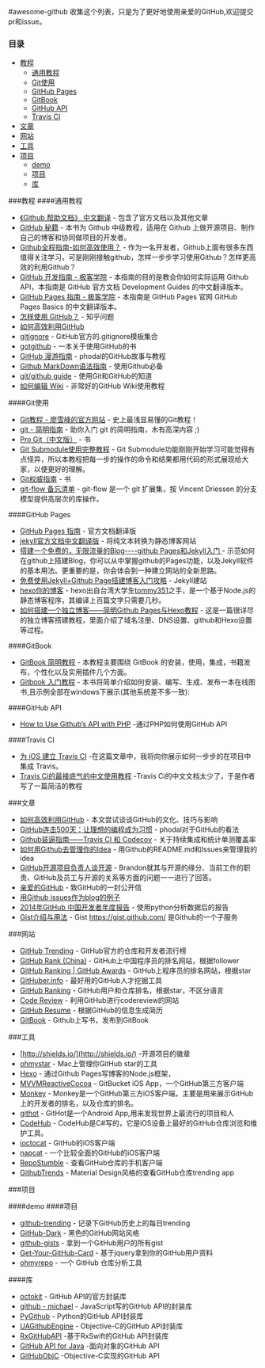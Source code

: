 #awesome-github
收集这个列表，只是为了更好地使用亲爱的GitHub,欢迎提交pr和issue。
###  目录
- [教程](#教程)
    - [通用教程](#通用教程)
    - [Git使用](#git使用)
    - [GitHub Pages](#github-pages)
    - [GitBook](#gitbook)
    - [GitHub API](#github-api)
    - [Travis CI](#travis-ci)
- [文章](#文章)
- [网站](#网站)
- [工具](#工具)
- [项目](#项目)
    - [demo](#demo)
    - [项目](#项目)
    - [库](#库)

###教程
####通用教程
 * [《Github 帮助文档》 中文翻译](https://github.com/waylau/github-help) - 包含了官方文档以及其他文章
 * [GitHub 秘籍](https://github.com/tiimgreen/github-cheat-sheet/blob/master/README.zh-cn.md) - 本书为 Github 中级教程，适用在 Github 上做开源项目、制作自己的博客和协同做项目的开发者。
 * [Github全程指南-如何高效使用？](https://github.com/xirong/my-git/blob/master/how-to-use-github.md) - 作为一名开发者，Github上面有很多东西值得关注学习，可是刚刚接触github，怎样一步步学习使用Github？怎样更高效的利用Github？
 * [GitHub 开发指南 - 极客学院](http://wiki.jikexueyuan.com/project/github-developer-guides/) - 本指南的目的是教会你如何实际运用 Github API，本指南是 GitHub 官方文档 Development Guides 的中文翻译版本。
 * [GitHub Pages 指南 - 极客学院](http://wiki.jikexueyuan.com/project/github-pages-basics/) - 本指南是 GitHub Pages 官网 GitHub Pages Basics 的中文翻译版本。
 * [怎样使用 GitHub？](https://www.zhihu.com/question/20070065) - 知乎问题
 * [如何高效利用GitHub](http://www.yangzhiping.com/tech/github.html)
 * [gitignore](https://github.com/github/gitignore) - GitHub官方的.gitignore模板集合
 * [gotgithub](http://www.worldhello.net/gotgithub/index.html) - 一本关于使用GitHub的书
 * [GitHub 漫游指南](https://github.com/phodal/github-roam) - phodal的GitHub故事与教程
 * [Github MarkDown语法指南](https://github.com/guodongxiaren/README) - 使用Github必备
 * [git/github guide](http://kbroman.org/github_tutorial/) - 使用Git和GitHub的知道
 * [ 如何编辑 Wiki](https://github.com/g0v/dev/wiki/%E5%A6%82%E4%BD%95%E7%B7%A8%E8%BC%AF-Wiki) - 非常好的GitHub Wiki使用教程
 
####Git使用

 * [Git教程 - 廖雪峰的官方网站](http://www.liaoxuefeng.com/wiki/0013739516305929606dd18361248578c67b8067c8c017b000) - 史上最浅显易懂的Git教程！
 * [git - 简明指南](http://rogerdudler.github.io/git-guide/index.zh.html) - 助你入门 git 的简明指南，木有高深内容 ;)
 * [Pro Git（中文版）](https://git.oschina.net/progit/) - 书
 * [Git Submodule使用完整教程](http://www.kafeitu.me/git/2012/03/27/git-submodule.html) - Git Submodule功能刚刚开始学习可能觉得有点怪异，所以本教程把每一步的操作的命令和结果都用代码的形式展现给大家，以便更好的理解。
 * [Git权威指南](http://www.worldhello.net/gotgit/) - 书
 * [git-flow 备忘清单](http://danielkummer.github.io/git-flow-cheatsheet/index.zh_CN.html) - git-flow 是一个 git 扩展集，按 Vincent Driessen 的分支模型提供高层次的库操作。


####GitHub Pages
 * [GitHub Pages 指南](http://jekyllcn.com/) - 官方文档翻译版
 * [jekyll官方文档中文翻译版](http://jekyllcn.com/) - 将纯文本转换为静态博客网站
 * [搭建一个免费的，无限流量的Blog----github Pages和Jekyll入门
](http://www.ruanyifeng.com/blog/2012/08/blogging_with_jekyll.html) - 示范如何在github上搭建Blog，你可以从中掌握github的Pages功能，以及Jekyll软件的基本用法。更重要的是，你会体会到一种建立网站的全新思路。
 * [免费使用Jekyll+Github Page搭建博客入门攻略](http://www.cellier.me/2015/01/04/jekyll%E6%90%AD%E5%BB%BA%E5%8D%9A%E5%AE%A2%E6%95%99%E7%A8%8B/) - Jekyll建站
 * [hexo你的博客](http://ibruce.info/2013/11/22/hexo-your-blog/) - hexo出自台湾大学生[tommy351](https://twitter.com/tommy351)之手，是一个基于Node.js的静态博客程序，其编译上百篇文字只需要几秒。
 * [如何搭建一个独立博客——简明Github Pages与Hexo教程](http://www.jianshu.com/p/05289a4bc8b2) - 这是一篇很详尽的独立博客搭建教程，里面介绍了域名注册、DNS设置、github和Hexo设置等过程。

 




####GitBook
 * [GitBook 简明教程](http://www.chengweiyang.cn/gitbook/index.html) - 本教程主要围绕 GitBook 的安装，使用，集成，书籍发布，个性化以及实用插件几个方面。
 * [Gitbook 入门教程](https://yuzeshan.gitbooks.io/gitbook-studying/content/index.html) - 本书将简单介绍如何安装、编写、生成、发布一本在线图书,且示例全部在windows下展示(其他系统差不多一致):

####GitHub API
 * [How to Use Github’s API with PHP](http://www.sitepoint.com/use-githubs-api-php/) -通过PHP如何使用GitHub API


####Travis CI
 * [为 iOS 建立 Travis CI](http://objccn.io/issue-6-5/) -在这篇文章中，我将向你展示如何一步步的在项目中集成 Travis。
 * [Travis Ci的最接底气的中文使用教程](http://www.jianshu.com/p/8308b8f08de9) -Travis Ci的中文文档太少了，于是作者写了一篇简洁的教程
 
###文章

 * [如何高效利用GitHub](http://www.yangzhiping.com/tech/github.html) - 本文尝试谈谈GitHub的文化、技巧与影响
 * [GitHub连击500天：让理想的编程成为习惯](https://www.phodal.com/blog/github-500-program-as-usual/) - phodal对于GitHub的看法
 * [Github装逼指南——Travis CI 和 Codecov](https://segmentfault.com/a/1190000004415437) - 关于持续集成和统计单测覆盖率
 * [如何用Github去管理你的Idea](http://zhuanlan.zhihu.com/phodal/20442311) - 用Github的README.md和Issues来管理我的idea
 * [GitHub开源项目负责人谈开源](http://www.infoq.com/cn/news/2015/10/GitHub-OpenSource) - Brandon就其与开源的缘分、当前工作的职责、GitHub及员工与开源的关系等方面的问题一一进行了回答。
 * [亲爱的GitHub](https://github.com/dear-github/dear-github) - 致GitHub的一封公开信
 * [用Github issues作为blog的例子](https://github.com/lifesinger/blog/labels/blog)
 * [2014年GitHub 中国开发者年度报告](http://githuber.info/report) - 使用python分析数据后的报告
 * [Gist介绍与用法](http://platinhom.github.io/2015/11/26/gist/) - Gist https://gist.github.com/ 是Github的一个子服务

###网站
 * [GitHub Trending](https://github.com/trending) - GitHub官方的仓库和开发者流行榜
 * [GitHub Rank (China)](http://githubrank.com/) - GitHub上中国程序员的排名网站，根据follower
 * [GitHub Ranking | GitHub Awards](http://github-awards.com/) - GitHub上程序员的排名网站，根据star
 * [GitHuber.info](http://githuber.info/) - 最好用的GitHub人才挖掘工具
 * [GitHub Ranking](https://github-ranking.com/) - GitHub用户和仓库排名，根据star，不区分语言 
 * [Code Review](http://reviewcode.cn/) - 利用GitHub进行codereview的网站   
 * [GitHub Resume](http://resume.github.io/) - 根据GitHub的信息生成简历
 * [GitBook](https://www.gitbook.com/) - Github上写书，发布到GitBook



###工具
 * [http://shields.io/](http://shields.io/) -开源项目的徽章
 * [ohmystar](http://www.ohmystarapp.com/) - Mac上管理你GitHub star的工具
 * [Hexo](https://github.com/hexojs/hexo) - 通过Github Pages写博客的Node.js框架，
 * [MVVMReactiveCocoa](https://github.com/leichunfeng/MVVMReactiveCocoa) - GitBucket iOS App，一个GitHub第三方客户端
 * [Monkey](https://github.com/coderyi/Monkey) - Monkey是一个GitHub第三方iOS客户端，主要是用来展示GitHub上的开发者的排名，以及仓库的排名。
 * [githot](https://github.com/andyiac/githot) - GitHot是一个Android App,用来发现世界上最流行的项目和人
 * [CodeHub](https://github.com/thedillonb/CodeHub) - CodeHub是C#写的，它是iOS设备上最好的GitHub仓库浏览和维护工具。
 * [ioctocat](https://github.com/dennisreimann/ioctocat) - GitHub的iOS客户端
 * [napcat](https://itunes.apple.com/cn/app/napcat-github-client-for-open/id606238223?mt=8) - 一个比较全面的GitHub的iOS客户端
 * [RepoStumble](https://github.com/thedillonb/RepoStumble) - 查看GitHub仓库的手机客户端
 * [GithubTrends](https://github.com/laowch/GithubTrends) - Material Design风格的查看GitHub仓库trending app
 
###项目


####demo
####项目
 * [github-trending](https://github.com/josephyzhou/github-trending) - 记录下GitHub历史上的每日trending
 * [GitHub-Dark](https://github.com/StylishThemes/GitHub-Dark) - 黑色的GitHub网站风格
 * [github-gists](https://github.com/kevva/github-gists) - 拿到一个GitHub用户的所有gist
 * [Get-Your-GitHub-Card](https://github.com/codesboy/Get-Your-GitHub-Card) - 基于jquery拿到你的GitHub用户资料
 * [ohmyrepo](https://github.com/no13bus/ohmyrepo) - 一个 GitHub 仓库分析工具
 
####库
 * [octokit](https://github.com/octokit) - GitHub API的官方封装库
 * [github - michael](https://github.com/michael/github) - JavaScript写的GitHub API的封装库
 * [PyGithub](https://github.com/PyGithub/PyGithub) - Python的GitHub API封装库
 * [UAGithubEngine](https://github.com/owainhunt/uagithubengine) - Objective-C的GitHub API封装库
 * [RxGitHubAPI](https://github.com/FengDeng/RxGitHubAPI) -基于RxSwift的GitHub API封装库
 * [GitHub API for Java](http://github-api.kohsuke.org/) -面向对象的GitHub API
 * [GitHubObjC](https://github.com/ernstsson/GitHubObjC) -Objective-C实现的GitHub API




